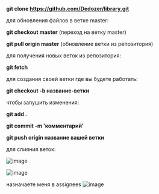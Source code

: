 **git clone https://github.com/Dedozer/library.git**



для обновления файлов в ветке master:

**git checkout master** (переход на ветку master)

**git pull origin master** (обновление ветки из репозитория)



для получения новых веток из репозитория:

**git fetch**



для создания своей ветки где вы будете работать:

**git checkout -b название-ветки**



чтобы запушить изменения:

**git add .**

**git commit -m 'комментарий'**

**git push origin название вашей ветки**



для слияния веток:

![image](https://user-images.githubusercontent.com/80650617/204837239-d1f8527c-c620-4e6d-b86d-02051f04a6ff.png)

![image](https://user-images.githubusercontent.com/80650617/204837307-73776e2d-bb8e-4c13-9d7e-8af8eed43a1b.png)

назначаете меня в assignees ![image](https://user-images.githubusercontent.com/80650617/204837384-6917d819-6e17-4f5e-a115-e7deb3702127.png)
